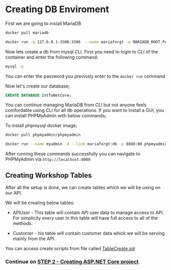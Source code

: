 # Creating DB Enviroment

First we are going to install MariaDB 

```bash
docker pull mariadb
```

```bash
docker run -p 127.0.0.1:3306:3306  --name mariaforgt -e MARIADB_ROOT_PASSWORD=mariaforgt -d mariadb:tag
```

Now lets create a db from mysql CLI. First you need to login to CLI of the container and enter the following command:

```bash
mysql -p
```

You can enter the password you previosly enter to the `docker run` command

Now let's create our database;
```sql
CREATE DATABASE IntToNetCore;
```

You can continue managing MariaDB from CLI but not anyone feels comfordable using CLI for all db operations. If you want to install a GUI, you can install PHPMyAdmin with below commands;

To install phpmysql docker image; 
```bash
docker pull phpmyadmin/phpmyadmin
```
```bash
docker run --name myadmin -d --link mariaforgt:db -p 8080:80 phpmyadmin
```

After running these commands successfully you can navigate to PHPMyAdmin via `http://localhost:8080`


## Creating Workshop Tables

After all the setup is done, we can create tables which we will be using on our API.

We will be creating below tables:

- APIUser - This table will contain API user data to manage access to API. For simplicity every user in this table will have full access to all of the methods. 

- Customer - his table will contain customer data whick we will be serving mainly from the API.

You can access create scripts from file called [TableCreate.sql](TableCreate.sql)

### Continue on [STEP 2 - Creating ASP.NET Core project](STEP2-CreatingASPNETCoreProject.md)